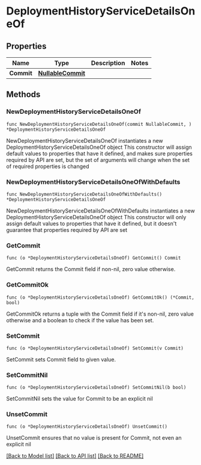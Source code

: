 # DeploymentHistoryServiceDetailsOneOf

## Properties

Name | Type | Description | Notes
------------ | ------------- | ------------- | -------------
**Commit** | [**NullableCommit**](Commit.md) |  | 

## Methods

### NewDeploymentHistoryServiceDetailsOneOf

`func NewDeploymentHistoryServiceDetailsOneOf(commit NullableCommit, ) *DeploymentHistoryServiceDetailsOneOf`

NewDeploymentHistoryServiceDetailsOneOf instantiates a new DeploymentHistoryServiceDetailsOneOf object
This constructor will assign default values to properties that have it defined,
and makes sure properties required by API are set, but the set of arguments
will change when the set of required properties is changed

### NewDeploymentHistoryServiceDetailsOneOfWithDefaults

`func NewDeploymentHistoryServiceDetailsOneOfWithDefaults() *DeploymentHistoryServiceDetailsOneOf`

NewDeploymentHistoryServiceDetailsOneOfWithDefaults instantiates a new DeploymentHistoryServiceDetailsOneOf object
This constructor will only assign default values to properties that have it defined,
but it doesn't guarantee that properties required by API are set

### GetCommit

`func (o *DeploymentHistoryServiceDetailsOneOf) GetCommit() Commit`

GetCommit returns the Commit field if non-nil, zero value otherwise.

### GetCommitOk

`func (o *DeploymentHistoryServiceDetailsOneOf) GetCommitOk() (*Commit, bool)`

GetCommitOk returns a tuple with the Commit field if it's non-nil, zero value otherwise
and a boolean to check if the value has been set.

### SetCommit

`func (o *DeploymentHistoryServiceDetailsOneOf) SetCommit(v Commit)`

SetCommit sets Commit field to given value.


### SetCommitNil

`func (o *DeploymentHistoryServiceDetailsOneOf) SetCommitNil(b bool)`

 SetCommitNil sets the value for Commit to be an explicit nil

### UnsetCommit
`func (o *DeploymentHistoryServiceDetailsOneOf) UnsetCommit()`

UnsetCommit ensures that no value is present for Commit, not even an explicit nil

[[Back to Model list]](../README.md#documentation-for-models) [[Back to API list]](../README.md#documentation-for-api-endpoints) [[Back to README]](../README.md)


